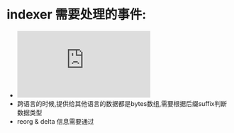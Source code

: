 

# 


# indexer 需要处理的事件:

- ![event](https://github.com/ItsFunny/indexer-sdk/blob/main/src/client/event.rs)
- 跨语言的时候,提供给其他语言的数据都是bytes数组,需要根据后缀suffix判断数据类型
- reorg & delta 信息需要通过